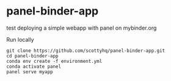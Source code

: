 # panel-binder-app
test deploying a simple webapp with panel on mybinder.org

Run locally
```
git clone https://github.com/scottyhq/panel-binder-app.git
cd panel-binder-app
conda env create -f environment.yml
conda activate panel
panel serve myapp
```
